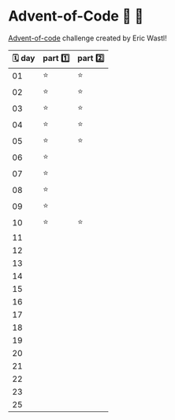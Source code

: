 # Advent-of-Code :christmas_tree: :gift:

[Advent-of-code](https://adventofcode.com/2021/) challenge created by Eric Wastl!

| :spiral_calendar: day| part :one: | part :two: |
|----------------------|------------|------------|
| 01                   | :star:     | :star:     |
| 02                   | :star:     | :star:     |
| 03                   | :star:     | :star:     |
| 04                   | :star:     | :star:     |
| 05                   | :star:     | :star:     |
| 06                   | :star:     |            |
| 07                   | :star:     |            |
| 08                   | :star:     |            |
| 09                   | :star:     |            |
| 10                   | :star:     | :star:     |
| 11                   |            |            |
| 12                   |            |            |
| 13                   |            |            |
| 14                   |            |            |
| 15                   |            |            |
| 16                   |            |            |
| 17                   |            |            |
| 18                   |            |            |
| 19                   |            |            |
| 20                   |            |            |
| 21                   |            |            |
| 22                   |            |            |
| 23                   |            |            || | 24                   |            |            |
| 25                   |            |            |

